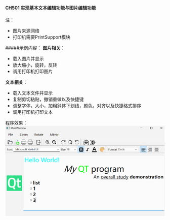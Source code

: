 #### CH501 实现基本文本编辑功能与图片编辑功能

注：
* 图片来源网络
* 打印机需要PrintSupport模块

#####示例内容：
**图片相关**：
* 载入图片并显示
* 放大缩小，旋转，反转
* 调用打印机打印图片

**文本相关**：
* 载入文本文件并显示
* 复制剪切粘贴，撤销重做以及快捷键
* 调整字体，大小，加粗斜体下划线，颜色，对齐以及快捷格式排序
* 调用打印机打印文本

程序效果：
![](./demo.png)